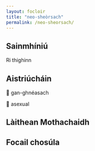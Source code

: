 ```yaml
---
layout: focloir
title: "neo-sheòrsach"
permalink: /neo-sheorsach/
---
```


## Sainmhíniú

Ri thighinn

## Aistriúcháin

&#x1f3f4;&#xe0067;&#xe0062;&#xe0073;&#xe0063;&#xe0074;&#xe007f; gan-ghnéasach

&#x1f3f4;&#xe0067;&#xe0062;&#xe0065;&#xe006e;&#xe0067;&#xe007f; asexual

## Làithean Mothachaidh

## Focail chosúla